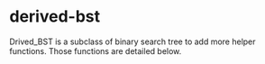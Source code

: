 # derived-bst
 Drived_BST is a subclass of binary search tree to add more helper functions. Those  functions are detailed below.
